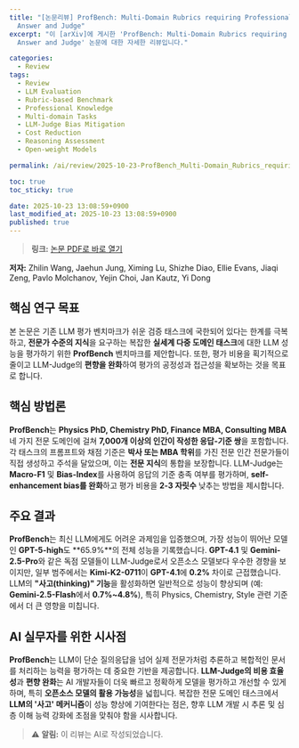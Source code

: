 ```yaml
---
title: "[논문리뷰] ProfBench: Multi-Domain Rubrics requiring Professional Knowledge to
  Answer and Judge"
excerpt: "이 [arXiv]에 게시한 'ProfBench: Multi-Domain Rubrics requiring Professional Knowledge to
  Answer and Judge' 논문에 대한 자세한 리뷰입니다."

categories:
  - Review
tags:
  - Review
  - LLM Evaluation
  - Rubric-based Benchmark
  - Professional Knowledge
  - Multi-domain Tasks
  - LLM-Judge Bias Mitigation
  - Cost Reduction
  - Reasoning Assessment
  - Open-weight Models

permalink: /ai/review/2025-10-23-ProfBench_Multi-Domain_Rubrics_requiring_Professional_Knowledge_to_Answer_and_Judge/

toc: true
toc_sticky: true

date: 2025-10-23 13:08:59+0900
last_modified_at: 2025-10-23 13:08:59+0900
published: true
---
```

> **링크:** [논문 PDF로 바로 열기](https://arxiv.org/abs/2510.18941)

**저자:** Zhilin Wang, Jaehun Jung, Ximing Lu, Shizhe Diao, Ellie Evans, Jiaqi Zeng, Pavlo Molchanov, Yejin Choi, Jan Kautz, Yi Dong



## 핵심 연구 목표
본 논문은 기존 LLM 평가 벤치마크가 쉬운 검증 태스크에 국한되어 있다는 한계를 극복하고, **전문가 수준의 지식**을 요구하는 복잡한 **실세계 다중 도메인 태스크**에 대한 LLM 성능을 평가하기 위한 **ProfBench** 벤치마크를 제안합니다. 또한, 평가 비용을 획기적으로 줄이고 LLM-Judge의 **편향을 완화**하여 평가의 공정성과 접근성을 확보하는 것을 목표로 합니다.

## 핵심 방법론
**ProfBench**는 **Physics PhD, Chemistry PhD, Finance MBA, Consulting MBA** 네 가지 전문 도메인에 걸쳐 **7,000개 이상의 인간이 작성한 응답-기준 쌍**을 포함합니다. 각 태스크의 프롬프트와 채점 기준은 **박사 또는 MBA 학위**를 가진 전문 인간 전문가들이 직접 생성하고 주석을 달았으며, 이는 **전문 지식**의 통합을 보장합니다. LLM-Judge는 **Macro-F1** 및 **Bias-Index**를 사용하여 응답의 기준 충족 여부를 평가하며, **self-enhancement bias를 완화**하고 평가 비용을 **2-3 자릿수** 낮추는 방법을 제시합니다.

## 주요 결과
**ProfBench**는 최신 LLM에게도 어려운 과제임을 입증했으며, 가장 성능이 뛰어난 모델인 **GPT-5-high**도 **65.9%**의 전체 성능을 기록했습니다. **GPT-4.1** 및 **Gemini-2.5-Pro**와 같은 독점 모델들이 LLM-Judge로서 오픈소스 모델보다 우수한 경향을 보이지만, 일부 범주에서는 **Kimi-K2-0711**이 **GPT-4.1**에 **0.2%** 차이로 근접했습니다. LLM의 **"사고(thinking)" 기능**을 활성화하면 일반적으로 성능이 향상되며 (예: **Gemini-2.5-Flash**에서 **0.7%~4.8%**), 특히 Physics, Chemistry, Style 관련 기준에서 더 큰 영향을 미칩니다.

## AI 실무자를 위한 시사점
**ProfBench**는 LLM이 단순 질의응답을 넘어 실제 전문가처럼 추론하고 복합적인 문서를 처리하는 능력을 평가하는 데 중요한 기반을 제공합니다. **LLM-Judge의 비용 효율성**과 **편향 완화**는 AI 개발자들이 더욱 빠르고 정확하게 모델을 평가하고 개선할 수 있게 하며, 특히 **오픈소스 모델의 활용 가능성**을 넓힙니다. 복잡한 전문 도메인 태스크에서 **LLM의 '사고' 메커니즘**이 성능 향상에 기여한다는 점은, 향후 LLM 개발 시 추론 및 심층 이해 능력 강화에 초점을 맞춰야 함을 시사합니다.

> ⚠️ **알림:** 이 리뷰는 AI로 작성되었습니다.